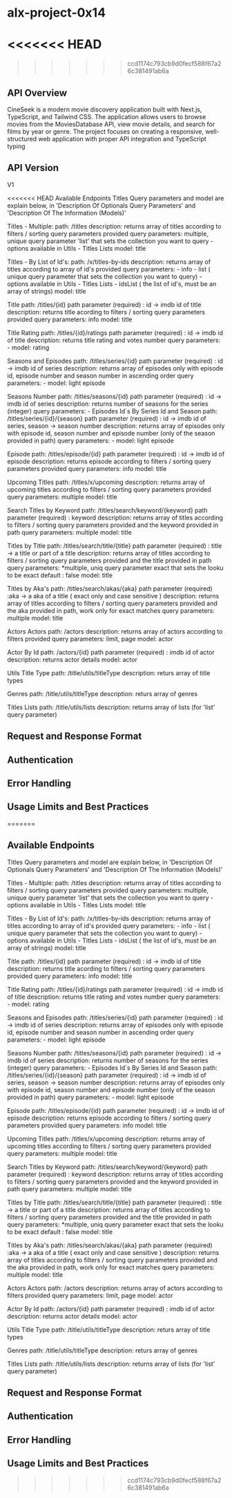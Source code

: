 # alx-project-0x14
<<<<<<< HEAD
=======

>>>>>>> ccd1174c793cb9d0fecf588f67a26c381491ab6a
## API Overview
CineSeek is a modern movie discovery application built with Next.js, TypeScript, and Tailwind CSS. The application allows users to browse movies from the MoviesDatabase API, view movie details, and search for films by year or genre. The project focuses on creating a responsive, well-structured web application with proper API integration and TypeScript typing

## API Version
V1

<<<<<<< HEAD
Available Endpoints
Titles Query parameters and model are explain below, in 'Description Of Optionals Query Parameters' and 'Description Of The Information (Models)'

Titles - Multiple: path: /titles description: returns array of titles according to filters / sorting query parameters provided query parameters: multiple, unique query parameter 'list' that sets the collection you want to query - options available in Utils - Titles Lists model: title

Titles - By List of Id's: path: /x/titles-by-ids description: returns array of titles according to array of id's provided query parameters: - info - list ( unique query parameter that sets the collection you want to query) - options available in Utils - Titles Lists - idsList ( the list of id's, must be an array of strings) model: title

Title path: /titles/{id} path parameter (required) : id -> imdb id of title description: returns title acording to filters / sorting query parameters provided query parameters: info model: title

Title Rating path: /titles/{id}/ratings path parameter (required) : id -> imdb id of title description: returns title rating and votes number query parameters: - model: rating

Seasons and Episodes path: /titles/series/{id} path parameter (required) : id -> imdb id of series description: returns array of episodes only with episode id, episode number and season number in ascending order query parameters: - model: light episode

Seasons Number path: /titles/seasons/{id} path parameter (required) : id -> imdb id of series description: returns number of seasons for the series (integer) query parameters: - Episodes Id`s By Series Id and Season path: /titles/series/{id}/{season} path parameter (required) : id -> imdb id of series, season -> season number description: returns array of episodes only with episode id, season number and episode number (only of the season provided in path) query parameters: - model: light episode

Episode path: /titles/episode/{id} path parameter (required) : id -> imdb id of episode description: returns episode according to filters / sorting query parameters provided query parameters: info model: title

Upcoming Titles path: /titles/x/upcoming description: returns array of upcoming titles according to filters / sorting query parameters provided query parameters: multiple model: title

Search Titles by Keyword path: /titles/search/keyword/{keyword} path parameter (required) : keyword description: returns array of titles according to filters / sorting query parameters provided and the keyword provided in path query parameters: multiple model: title

Titles by Title path: /titles/search/title/{title} path parameter (required) : title -> a title or part of a title description: returns array of titles according to filters / sorting query parameters provided and the title provided in path query parameters: *multiple, uniq query parameter exact that sets the looku to be exact default : false model: title

Titles by Aka's path: /titles/search/akas/{aka} path parameter (required) :aka -> a aka of a title ( exact only and case sensitive ) description: returns array of titles according to filters / sorting query parameters provided and the aka provided in path, work only for exact matches query parameters: multiple model: title

Actors Actors path: /actors description: returns array of actors according to filters provided query parameters: limit, page model: actor

Actor By Id path: /actors/{id} path parameter (required) : imdb id of actor description: returns actor details model: actor

Utils Title Type path: /title/utils/titleType description: returs array of title types

Genres path: /title/utils/titleType description: returs array of genres

Titles Lists path: /title/utils/lists description: returns array of lists (for 'list' query parameter)

## Request and Response Format
## Authentication
## Error Handling
## Usage Limits and Best Practices
=======
## Available Endpoints
Titles
Query parameters and model are explain below, in 'Description Of Optionals Query Parameters' and 'Description Of The Information (Models)'

Titles - Multiple:
path: /titles
description: returns array of titles according to filters / sorting query parameters provided
query parameters: multiple, unique query parameter 'list' that sets the collection you want to query - options available in Utils - Titles Lists
model: title

Titles - By List of Id's:
path: /x/titles-by-ids
description: returns array of titles according to array of id's provided
query parameters: - info - list ( unique query parameter that sets the collection you want to query) - options available in Utils - Titles Lists - idsList ( the list of id's, must be an array of strings)
model: title

Title
path: /titles/{id}
path parameter (required) : id -> imdb id of title
description: returns title acording to filters / sorting query parameters provided
query parameters: info
model: title

Title Rating
path: /titles/{id}/ratings
path parameter (required) : id -> imdb id of title
description: returns title rating and votes number
query parameters: -
model: rating

Seasons and Episodes
path: /titles/series/{id}
path parameter (required) : id -> imdb id of series
description: returns array of episodes only with episode id, episode number and season number in ascending order
query parameters: -
model: light episode

Seasons Number
path: /titles/seasons/{id}
path parameter (required) : id -> imdb id of series
description: returns number of seasons for the series (integer)
query parameters: -
Episodes Id`s By Series Id and Season
path: /titles/series/{id}/{season}
path parameter (required) : id -> imdb id of series, season -> season number
description: returns array of episodes only with episode id, season number and episode number (only of the season provided in path)
query parameters: -
model: light episode

Episode
path: /titles/episode/{id}
path parameter (required) : id -> imdb id of episode
description: returns episode according to filters / sorting query parameters provided
query parameters: info
model: title

Upcoming Titles
path: /titles/x/upcoming
description: returns array of upcoming titles according to filters / sorting query parameters provided
query parameters: multiple
model: title

Search
Titles by Keyword
path: /titles/search/keyword/{keyword}
path parameter (required) : keyword
description: returns array of titles according to filters / sorting query parameters provided and the keyword provided in path
query parameters: multiple
model: title

Titles by Title
path: /titles/search/title/{title}
path parameter (required) : title -> a title or part of a title
description: returns array of titles according to filters / sorting query parameters provided and the title provided in path
query parameters: *multiple, uniq query parameter exact that sets the looku to be exact default : false
model: title

Titles by Aka's
path: /titles/search/akas/{aka}
path parameter (required) :aka -> a aka of a title ( exact only and case sensitive )
description: returns array of titles according to filters / sorting query parameters provided and the aka provided in path, work only for exact matches
query parameters: multiple
model: title

Actors
Actors
path: /actors
description: returns array of actors according to filters provided
query parameters: limit, page
model: actor

Actor By Id
path: /actors/{id}
path parameter (required) : imdb id of actor
description: returns actor details
model: actor

Utils
Title Type
path: /title/utils/titleType
description: returs array of title types

Genres
path: /title/utils/titleType
description: returs array of genres

Titles Lists
path: /title/utils/lists
description: returns array of lists (for 'list' query parameter)

## Request and Response Format

## Authentication 

## Error Handling 

## Usage Limits and Best Practices



>>>>>>> ccd1174c793cb9d0fecf588f67a26c381491ab6a
